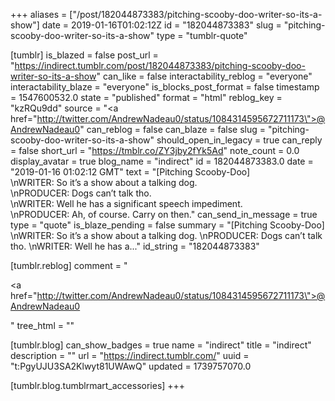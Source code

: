+++
aliases = ["/post/182044873383/pitching-scooby-doo-writer-so-its-a-show"]
date = 2019-01-16T01:02:12Z
id = "182044873383"
slug = "pitching-scooby-doo-writer-so-its-a-show"
type = "tumblr-quote"

[tumblr]
is_blazed = false
post_url = "https://indirect.tumblr.com/post/182044873383/pitching-scooby-doo-writer-so-its-a-show"
can_like = false
interactability_reblog = "everyone"
interactability_blaze = "everyone"
is_blocks_post_format = false
timestamp = 1547600532.0
state = "published"
format = "html"
reblog_key = "kzRQu9dd"
source = "<a href=\"http://twitter.com/AndrewNadeau0/status/1084314595672711173\">@AndrewNadeau0</a>"
can_reblog = false
can_blaze = false
slug = "pitching-scooby-doo-writer-so-its-a-show"
should_open_in_legacy = true
can_reply = false
short_url = "https://tmblr.co/ZY3jby2fYk5Ad"
note_count = 0.0
display_avatar = true
blog_name = "indirect"
id = 182044873383.0
date = "2019-01-16 01:02:12 GMT"
text = "[Pitching Scooby-Doo]<br/>\nWRITER: So it’s a show about a talking dog.<br/>\nPRODUCER: Dogs can’t talk tho.<br/>\nWRITER: Well he has a significant speech impediment.<br/>\nPRODUCER: Ah, of course. Carry on then."
can_send_in_message = true
type = "quote"
is_blaze_pending = false
summary = "[Pitching Scooby-Doo] \nWRITER: So it’s a show about a talking dog. \nPRODUCER: Dogs can’t talk tho. \nWRITER: Well he has a..."
id_string = "182044873383"

[tumblr.reblog]
comment = "<p><a href=\"http://twitter.com/AndrewNadeau0/status/1084314595672711173\">@AndrewNadeau0</a></p>"
tree_html = ""

[tumblr.blog]
can_show_badges = true
name = "indirect"
title = "indirect"
description = ""
url = "https://indirect.tumblr.com/"
uuid = "t:PgyUJU3SA2Klwyt81UWAwQ"
updated = 1739757070.0

[tumblr.blog.tumblrmart_accessories]
+++
